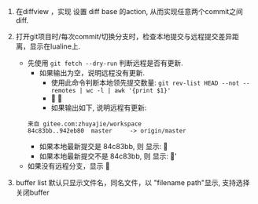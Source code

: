 1. 在diffview ，实现 设置 diff base 的action, 从而实现任意两个commit之间diff.

2. 打开git项目时/每次commit/切换分支时，检查本地提交与远程提交差异距离，显示在lualine上.
	* 先使用 `git fetch --dry-run` 判断远程是否有更新.
		* 如果输出为空，说明远程没有更新. 
			* 使用此命令判断本地领先提交数量: `git rev-list HEAD --not --remotes | wc -l | awk '{print $1}'`
			*    
			* 如果输出如下, 说明远程有更新:
		```
		来自 gitee.com:zhuyajie/workspace
		84c83bb..942eb80  master     -> origin/master
		```
		* 如果本地最新提交是 84c83bb, 则 显示:  
		* 如果本地最新提交不是 84c83bb, 则 显示: '  
	*  如果没有远程分支，显示  

3. buffer list 默认只显示文件名，同名文件，以 "filename   path"显示, 支持选择关闭buffer

